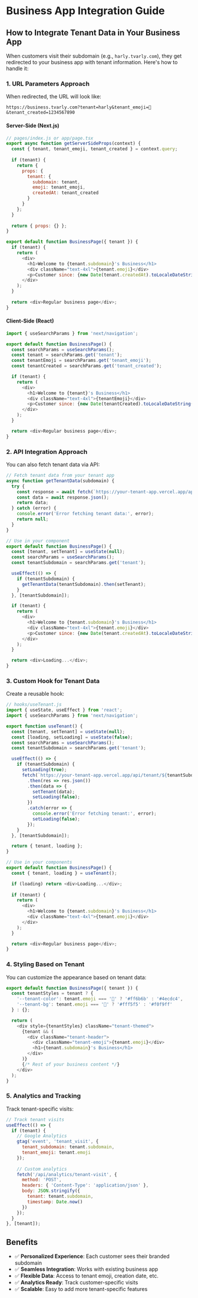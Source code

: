 # Business App Integration Guide

## How to Integrate Tenant Data in Your Business App

When customers visit their subdomain (e.g., `harly.tvarly.com`), they get redirected to your business app with tenant information. Here's how to handle it:

### 1. URL Parameters Approach

When redirected, the URL will look like:
```
https://business.tvarly.com?tenant=harly&tenant_emoji=🎨&tenant_created=1234567890
```

#### Server-Side (Next.js)
```javascript
// pages/index.js or app/page.tsx
export async function getServerSideProps(context) {
  const { tenant, tenant_emoji, tenant_created } = context.query;
  
  if (tenant) {
    return {
      props: {
        tenant: {
          subdomain: tenant,
          emoji: tenant_emoji,
          createdAt: tenant_created
        }
      }
    };
  }
  
  return { props: {} };
}

export default function BusinessPage({ tenant }) {
  if (tenant) {
    return (
      <div>
        <h1>Welcome to {tenant.subdomain}'s Business</h1>
        <div className="text-4xl">{tenant.emoji}</div>
        <p>Customer since: {new Date(tenant.createdAt).toLocaleDateString()}</p>
      </div>
    );
  }
  
  return <div>Regular business page</div>;
}
```

#### Client-Side (React)
```javascript
import { useSearchParams } from 'next/navigation';

export default function BusinessPage() {
  const searchParams = useSearchParams();
  const tenant = searchParams.get('tenant');
  const tenantEmoji = searchParams.get('tenant_emoji');
  const tenantCreated = searchParams.get('tenant_created');

  if (tenant) {
    return (
      <div>
        <h1>Welcome to {tenant}'s Business</h1>
        <div className="text-4xl">{tenantEmoji}</div>
        <p>Customer since: {new Date(tenantCreated).toLocaleDateString()}</p>
      </div>
    );
  }

  return <div>Regular business page</div>;
}
```

### 2. API Integration Approach

You can also fetch tenant data via API:

```javascript
// Fetch tenant data from your tenant app
async function getTenantData(subdomain) {
  try {
    const response = await fetch(`https://your-tenant-app.vercel.app/api/tenant/${subdomain}`);
    const data = await response.json();
    return data;
  } catch (error) {
    console.error('Error fetching tenant data:', error);
    return null;
  }
}

// Use in your component
export default function BusinessPage() {
  const [tenant, setTenant] = useState(null);
  const searchParams = useSearchParams();
  const tenantSubdomain = searchParams.get('tenant');

  useEffect(() => {
    if (tenantSubdomain) {
      getTenantData(tenantSubdomain).then(setTenant);
    }
  }, [tenantSubdomain]);

  if (tenant) {
    return (
      <div>
        <h1>Welcome to {tenant.subdomain}'s Business</h1>
        <div className="text-4xl">{tenant.emoji}</div>
        <p>Customer since: {new Date(tenant.createdAt).toLocaleDateString()}</p>
      </div>
    );
  }

  return <div>Loading...</div>;
}
```

### 3. Custom Hook for Tenant Data

Create a reusable hook:

```javascript
// hooks/useTenant.js
import { useState, useEffect } from 'react';
import { useSearchParams } from 'next/navigation';

export function useTenant() {
  const [tenant, setTenant] = useState(null);
  const [loading, setLoading] = useState(false);
  const searchParams = useSearchParams();
  const tenantSubdomain = searchParams.get('tenant');

  useEffect(() => {
    if (tenantSubdomain) {
      setLoading(true);
      fetch(`https://your-tenant-app.vercel.app/api/tenant/${tenantSubdomain}`)
        .then(res => res.json())
        .then(data => {
          setTenant(data);
          setLoading(false);
        })
        .catch(error => {
          console.error('Error fetching tenant:', error);
          setLoading(false);
        });
    }
  }, [tenantSubdomain]);

  return { tenant, loading };
}

// Use in your components
export default function BusinessPage() {
  const { tenant, loading } = useTenant();

  if (loading) return <div>Loading...</div>;
  
  if (tenant) {
    return (
      <div>
        <h1>Welcome to {tenant.subdomain}'s Business</h1>
        <div className="text-4xl">{tenant.emoji}</div>
      </div>
    );
  }

  return <div>Regular business page</div>;
}
```

### 4. Styling Based on Tenant

You can customize the appearance based on tenant data:

```javascript
export default function BusinessPage({ tenant }) {
  const tenantStyles = tenant ? {
    '--tenant-color': tenant.emoji === '🎨' ? '#ff6b6b' : '#4ecdc4',
    '--tenant-bg': tenant.emoji === '🎨' ? '#fff5f5' : '#f0f9ff'
  } : {};

  return (
    <div style={tenantStyles} className="tenant-themed">
      {tenant && (
        <div className="tenant-header">
          <div className="tenant-emoji">{tenant.emoji}</div>
          <h1>{tenant.subdomain}'s Business</h1>
        </div>
      )}
      {/* Rest of your business content */}
    </div>
  );
}
```

### 5. Analytics and Tracking

Track tenant-specific visits:

```javascript
// Track tenant visits
useEffect(() => {
  if (tenant) {
    // Google Analytics
    gtag('event', 'tenant_visit', {
      tenant_subdomain: tenant.subdomain,
      tenant_emoji: tenant.emoji
    });
    
    // Custom analytics
    fetch('/api/analytics/tenant-visit', {
      method: 'POST',
      headers: { 'Content-Type': 'application/json' },
      body: JSON.stringify({
        tenant: tenant.subdomain,
        timestamp: Date.now()
      })
    });
  }
}, [tenant]);
```

## Benefits

- ✅ **Personalized Experience**: Each customer sees their branded subdomain
- ✅ **Seamless Integration**: Works with existing business app
- ✅ **Flexible Data**: Access to tenant emoji, creation date, etc.
- ✅ **Analytics Ready**: Track customer-specific visits
- ✅ **Scalable**: Easy to add more tenant-specific features
